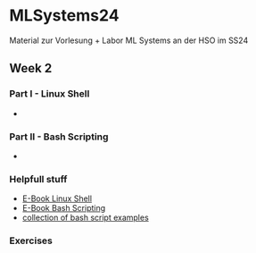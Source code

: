 # MLSystems24
Material zur Vorlesung + Labor ML Systems an der HSO im SS24

## Week 2
### Part I - Linux Shell
* 

### Part II - Bash Scripting
*

### Helpfull stuff
* [E-Book Linux Shell]()
* [E-Book Bash Scripting]()
* [collection of bash script examples](https://github.com/ruanyf/simple-bash-scripts)

### Exercises

